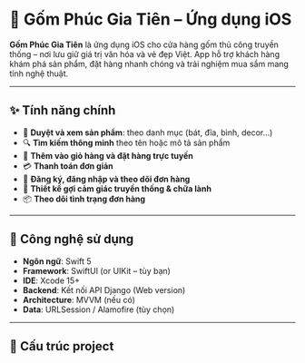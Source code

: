 # 🏺 Gốm Phúc Gia Tiên – Ứng dụng iOS

**Gốm Phúc Gia Tiên** là ứng dụng iOS cho cửa hàng gốm thủ công truyền thống – nơi lưu giữ giá trị văn hóa và vẻ đẹp Việt. App hỗ trợ khách hàng khám phá sản phẩm, đặt hàng nhanh chóng và trải nghiệm mua sắm mang tính nghệ thuật.

---

## ✨ Tính năng chính

- 🛒 **Duyệt và xem sản phẩm**: theo danh mục (bát, đĩa, bình, decor…)
- 🔍 **Tìm kiếm thông minh** theo tên hoặc mô tả sản phẩm
- 🧺 **Thêm vào giỏ hàng và đặt hàng trực tuyến**
- 💳 **Thanh toán đơn giản**
- 🔐 **Đăng ký, đăng nhập và theo dõi đơn hàng**
- 🧘 **Thiết kế gợi cảm giác truyền thống & chữa lành**
- 📦 **Theo dõi tình trạng đơn hàng**

---

## 🧱 Công nghệ sử dụng

- **Ngôn ngữ**: Swift 5
- **Framework**: SwiftUI (or UIKit – tùy bạn)
- **IDE**: Xcode 15+
- **Backend**: Kết nối API Django (Web version)
- **Architecture**: MVVM (nếu có)
- **Data**: URLSession / Alamofire (tùy chọn)

---

## 📂 Cấu trúc project

